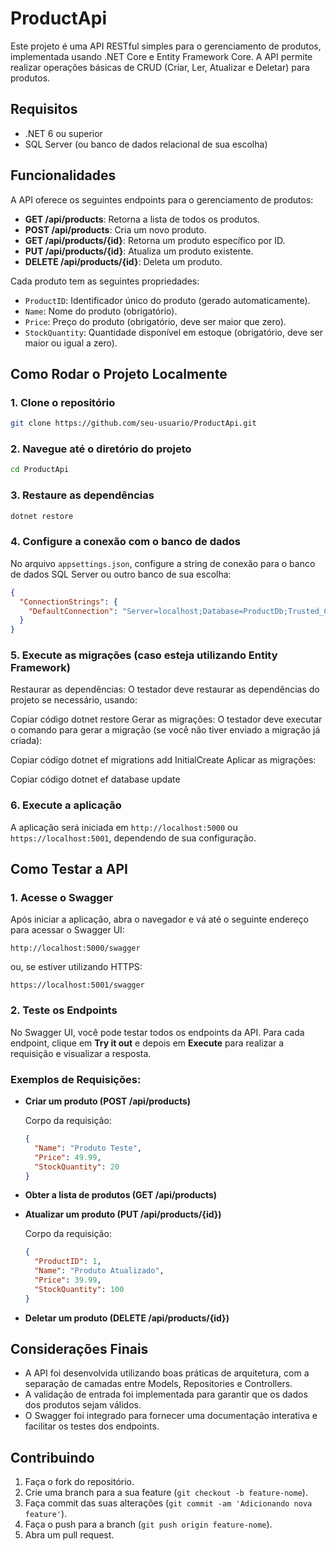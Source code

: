 
# ProductApi

Este projeto é uma API RESTful simples para o gerenciamento de produtos, implementada usando .NET Core e Entity Framework Core. A API permite realizar operações básicas de CRUD (Criar, Ler, Atualizar e Deletar) para produtos.

## Requisitos

- .NET 6 ou superior
- SQL Server (ou banco de dados relacional de sua escolha)

## Funcionalidades

A API oferece os seguintes endpoints para o gerenciamento de produtos:

- **GET /api/products**: Retorna a lista de todos os produtos.
- **POST /api/products**: Cria um novo produto.
- **GET /api/products/{id}**: Retorna um produto específico por ID.
- **PUT /api/products/{id}**: Atualiza um produto existente.
- **DELETE /api/products/{id}**: Deleta um produto.

Cada produto tem as seguintes propriedades:
- `ProductID`: Identificador único do produto (gerado automaticamente).
- `Name`: Nome do produto (obrigatório).
- `Price`: Preço do produto (obrigatório, deve ser maior que zero).
- `StockQuantity`: Quantidade disponível em estoque (obrigatório, deve ser maior ou igual a zero).

## Como Rodar o Projeto Localmente

### 1. Clone o repositório

```bash
git clone https://github.com/seu-usuario/ProductApi.git
```

### 2. Navegue até o diretório do projeto

```bash
cd ProductApi
```

### 3. Restaure as dependências

```bash
dotnet restore
```

### 4. Configure a conexão com o banco de dados

No arquivo `appsettings.json`, configure a string de conexão para o banco de dados SQL Server ou outro banco de sua escolha:

```json
{
  "ConnectionStrings": {
    "DefaultConnection": "Server=localhost;Database=ProductDb;Trusted_Connection=True;"
  }
}
```

### 5. Execute as migrações (caso esteja utilizando Entity Framework)

Restaurar as dependências: O testador deve restaurar as dependências do projeto se necessário, usando:

Copiar código
dotnet restore
Gerar as migrações: O testador deve executar o comando para gerar a migração (se você não tiver enviado a migração já criada):

Copiar código
dotnet ef migrations add InitialCreate
Aplicar as migrações:

Copiar código
dotnet ef database update


### 6. Execute a aplicação



A aplicação será iniciada em `http://localhost:5000` ou `https://localhost:5001`, dependendo de sua configuração.

## Como Testar a API

### 1. Acesse o Swagger

Após iniciar a aplicação, abra o navegador e vá até o seguinte endereço para acessar o Swagger UI:

```
http://localhost:5000/swagger
```

ou, se estiver utilizando HTTPS:

```
https://localhost:5001/swagger
```

### 2. Teste os Endpoints

No Swagger UI, você pode testar todos os endpoints da API. Para cada endpoint, clique em **Try it out** e depois em **Execute** para realizar a requisição e visualizar a resposta.

### Exemplos de Requisições:

- **Criar um produto (POST /api/products)**

  Corpo da requisição:
  ```json
  {
    "Name": "Produto Teste",
    "Price": 49.99,
    "StockQuantity": 20
  }
  ```

- **Obter a lista de produtos (GET /api/products)**

- **Atualizar um produto (PUT /api/products/{id})**

  Corpo da requisição:
  ```json
  {
    "ProductID": 1,
    "Name": "Produto Atualizado",
    "Price": 39.99,
    "StockQuantity": 100
  }
  ```

- **Deletar um produto (DELETE /api/products/{id})**

## Considerações Finais

- A API foi desenvolvida utilizando boas práticas de arquitetura, com a separação de camadas entre Models, Repositories e Controllers.
- A validação de entrada foi implementada para garantir que os dados dos produtos sejam válidos.
- O Swagger foi integrado para fornecer uma documentação interativa e facilitar os testes dos endpoints.

## Contribuindo

1. Faça o fork do repositório.
2. Crie uma branch para a sua feature (`git checkout -b feature-nome`).
3. Faça commit das suas alterações (`git commit -am 'Adicionando nova feature'`).
4. Faça o push para a branch (`git push origin feature-nome`).
5. Abra um pull request.
